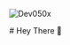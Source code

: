 <p align="left"> <img src="https://komarev.com/ghpvc/?username=Dev050x&label=Profile%20views&color=0e75b6&style=flat" alt="Dev050x" /> </p>
# Hey There 👋
